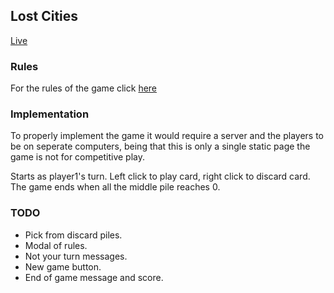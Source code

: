 ## Lost Cities
[Live](http://www.leviserebryanski.com/lost_cities/)

### Rules

For the rules of the game click [here](http://www.happymeeple.com/en/board-games/lost-cities/rules/)

### Implementation

To properly implement the game it would require a server and the players to be on seperate computers, being that this is only a single static page the game is not for competitive play.

Starts as player1's turn. Left click to play card, right click to discard card. The game ends when all the middle pile reaches 0.

### TODO

* Pick from discard piles.
* Modal of rules.
* Not your turn messages.
* New game button.
* End of game message and score.

